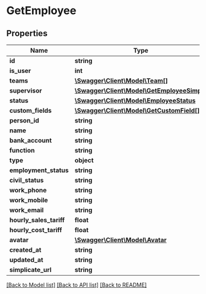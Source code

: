 # GetEmployee

## Properties

 Name                    | Type                                                                | Description | Notes      
-------------------------|---------------------------------------------------------------------|-------------|------------
 **id**                  | **string**                                                          |             | [optional] 
 **is_user**             | **int**                                                             |             | [optional] 
 **teams**               | [**\Swagger\Client\Model\Team[]**](Team.md)                         |             | [optional] 
 **supervisor**          | [**\Swagger\Client\Model\GetEmployeeSimple**](GetEmployeeSimple.md) |             | [optional] 
 **status**              | [**\Swagger\Client\Model\EmployeeStatus**](EmployeeStatus.md)       |             | [optional] 
 **custom_fields**       | [**\Swagger\Client\Model\GetCustomField[]**](GetCustomField.md)     |             | [optional] 
 **person_id**           | **string**                                                          |             | [optional] 
 **name**                | **string**                                                          |             | [optional] 
 **bank_account**        | **string**                                                          |             | [optional] 
 **function**            | **string**                                                          |             | [optional] 
 **type**                | **object**                                                          |             | [optional] 
 **employment_status**   | **string**                                                          |             | [optional] 
 **civil_status**        | **string**                                                          |             | [optional] 
 **work_phone**          | **string**                                                          |             | [optional] 
 **work_mobile**         | **string**                                                          |             | [optional] 
 **work_email**          | **string**                                                          |             | [optional] 
 **hourly_sales_tariff** | **float**                                                           |             | [optional] 
 **hourly_cost_tariff**  | **float**                                                           |             | [optional] 
 **avatar**              | [**\Swagger\Client\Model\Avatar**](Avatar.md)                       |             | [optional] 
 **created_at**          | **string**                                                          |             | [optional] 
 **updated_at**          | **string**                                                          |             | [optional] 
 **simplicate_url**      | **string**                                                          |             | [optional] 

[[Back to Model list]](../../README.md#documentation-for-models) [[Back to API list]](../../README.md#documentation-for-api-endpoints) [[Back to README]](../../README.md)


